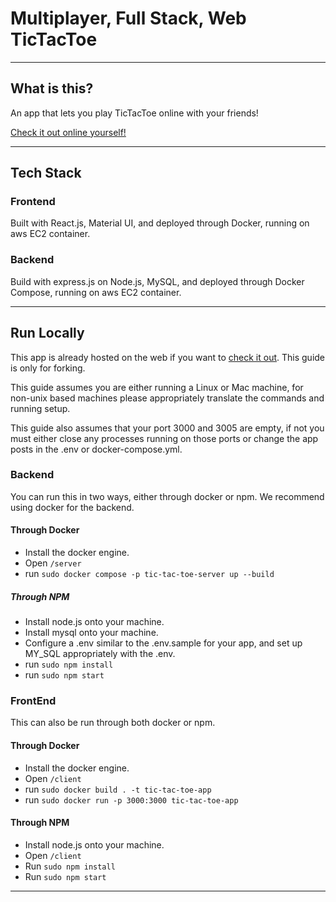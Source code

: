 # Multiplayer, Full Stack, Web TicTacToe

---

## What is this?

An app that lets you play TicTacToe online with your friends!

[Check it out online yourself!](http://tic.vijitdua.com)

---

## Tech Stack

### Frontend

Built with React.js, Material UI, and deployed through Docker, running on aws EC2 container.

### Backend

Build with express.js on Node.js, MySQL, and deployed through Docker Compose, running on aws EC2 container.

---

## Run Locally

This app is already hosted on the web if you want to [check it out](http://tic.vijitdua.com). This guide is only for forking.

This guide assumes you are either running a Linux or Mac machine, for non-unix based machines please
appropriately translate the commands and running setup.

This guide also assumes that your port 3000 and 3005 are empty, if not you must either close any processes running on
those ports or change the app posts in the .env or docker-compose.yml.

### Backend

You can run this in two ways, either through docker or npm. We recommend using docker for the backend.

#### Through Docker

- Install the docker engine.
- Open `/server`
- run `sudo docker compose -p tic-tac-toe-server up --build`


##### Through NPM

- Install node.js onto your machine.
- Install mysql onto your machine.
- Configure a .env similar to the .env.sample for your app, and set up MY_SQL appropriately with the .env. 
- run `sudo npm install`
- run `sudo npm start`

### FrontEnd

This can also be run through both docker or npm.

#### Through Docker

- Install the docker engine.
- Open `/client`
- run `sudo docker build . -t tic-tac-toe-app`
- run `sudo docker run -p 3000:3000 tic-tac-toe-app`

#### Through NPM

- Install node.js onto your machine.
- Open `/client`
- Run `sudo npm install`
- Run `sudo npm start`

---